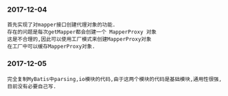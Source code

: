 ### 2017-12-04
    首先实现了对mapper接口创建代理对象的功能.
    存在的问题是每次getMapper都会创建一个 MapperProxy 对象
    这是不合理的,因此可以使用工厂模式来创建MapperProxy对象
    在工厂中可以缓存MapperProxy对象.

### 2017-12-05
    完全复制MyBatis中parsing,io模块的代码,由于这两个模块的代码是基础模块,通用性很强,目前没有必要自己写.
